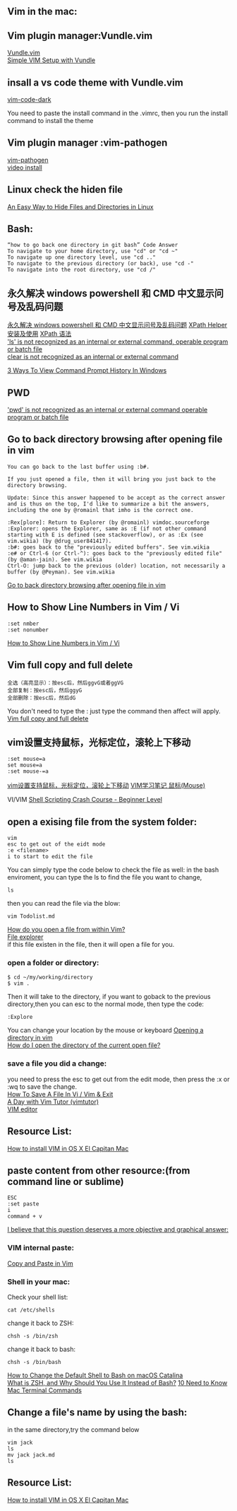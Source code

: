 

## Vim in the mac:


## Vim plugin manager:Vundle.vim
[Vundle.vim](https://github.com/VundleVim/Vundle.vim)   
[Simple VIM Setup with Vundle](youtube.com/watch?v=UVgwbAAMLn4)   
## insall a vs code theme with Vundle.vim
[vim-code-dark](https://github.com/tomasiser/vim-code-dark)  

You need to paste the install command in the .vimrc, then you run the install command to install the theme

## Vim plugin manager :vim-pathogen
[vim-pathogen](https://github.com/tpope/vim-pathogen)  
[video install](youtube.com/watch?v=TwxZimBON8A)  

## Linux check the hiden file
[An Easy Way to Hide Files and Directories in Linux](https://www.tecmint.com/hide-files-and-directories-in-linux/)  


## Bash:
```
“how to go back one directory in git bash” Code Answer
To navigate to your home directory, use "cd" or "cd ~"
To navigate up one directory level, use "cd .."
To navigate to the previous directory (or back), use "cd -"
To navigate into the root directory, use "cd /"
```
## 永久解决 windows powershell 和 CMD 中文显示问号及乱码问题
[永久解决 windows powershell 和 CMD 中文显示问号及乱码问题](https://cloud.tencent.com/developer/article/1835811)
[XPath Helper安装及使用](https://blog.csdn.net/heartbeat196/article/details/113790232) 
[XPath 语法](https://www.w3school.com.cn/xpath/xpath_syntax.asp)   
['ls' is not recognized as an internal or external command, operable program or batch file](https://stackoverflow.com/questions/49032646/ls-is-not-recognized-as-an-internal-or-external-command-operable-program-or-b)   
[clear is not recognized as an internal or external command](https://stackoverflow.com/questions/29702053/clear-is-not-recognized-as-an-internal-or-external-command)   

[3 Ways To View Command Prompt History In Windows](https://www.itechtics.com/view-command-prompt-history-windows/) 

## PWD 

['pwd' is not recognized as an internal or external command operable program or batch file ](https://stackoverflow.com/questions/46638604/pwd-is-not-recognized-as-an-internal-or-external-command-operable-program-or-b) 

## Go to back directory browsing after opening file in vim
```
You can go back to the last buffer using :b#.

If you just opened a file, then it will bring you just back to the directory browsing.

Update: Since this answer happened to be accept as the correct answer and is thus on the top, I'd like to summarize a bit the answers, including the one by @romainl that imho is the correct one.

:Rex[plore]: Return to Explorer (by @romainl) vimdoc.sourceforge
:Explorer: opens the Explorer, same as :E (if not other command starting with E is defined (see stackoverflow), or as :Ex (see vim.wikia) (by @drug_user841417).
:b#: goes back to the "previously edited buffers". See vim.wikia
:e# or Ctrl-6 (or Ctrl-^): goes back to the "previously edited file" (by @aman-jain). See vim.wikia
Ctrl-O: jump back to the previous (older) location, not necessarily a buffer (by @Peyman). See vim.wikia
```
[Go to back directory browsing after opening file in vim](https://stackoverflow.com/questions/9160499/go-to-back-directory-browsing-after-opening-file-in-vim)  
## How to Show Line Numbers in Vim / Vi
```
:set nmber
:set nonumber
```
[How to Show Line Numbers in Vim / Vi](https://linuxize.com/post/how-to-show-line-numbers-in-vim/)  

## Vim full copy and full delete
```
全选（高亮显示）：按esc后，然后ggvG或者ggVG
全部复制：按esc后，然后ggyG
全部删除：按esc后，然后dG
```
You don't need to type the : just type the command then affect will apply.
[Vim full copy and full delete](https://article.itxueyuan.com/4k3Daa)  


## vim设置支持鼠标，光标定位，滚轮上下移动
```
:set mouse=a
set mouse=a
:set mouse-=a 
```
[vim设置支持鼠标，光标定位，滚轮上下移动](https://blog.csdn.net/weialemon/article/details/78894221)
[VIM学习笔记 鼠标(Mouse)](https://zhuanlan.zhihu.com/p/38477934) 

VI/VIM
[Shell Scripting Crash Course - Beginner Level](https://www.youtube.com/watch?v=v-F3YLd6oMw&ab_channel=TraversyMedia)   
## open a exising file from the system folder:
```
vim
esc to get out of the eidt mode
:e <filename> 
i to start to edit the file
```
You can simply type the  code below to check the file as well:
in the bash enviroment, you can type the ls to find the file you want to change,
```
ls
```
then you can read the file via the blow:
```
vim Todolist.md
```
[How do you open a file from within Vim?](https://stackoverflow.com/questions/23680778/how-do-you-open-a-file-from-within-vim)  
[File explorer](https://vim.fandom.com/wiki/File_explorer)   
if this file existen in the file, then it will open a file for you.

### open a folder or directory:  
```
$ cd ~/my/working/directory
$ vim .
```
Then it will take to the directory, if you want to goback to the previous directory,then you can esc to the normal mode, then type the code:
```
:Explore
```
You can change your location by the mouse or keyboard
[Opening a directory in vim](https://stackoverflow.com/questions/5930636/opening-a-directory-in-vim)  
[How do I open the directory of the current open file?](https://superuser.com/questions/31677/how-do-i-open-the-directory-of-the-current-open-file)  
### save a file you did a change:

you need to press the esc to get out from the edit mode, then press the 
:x or :wq to save the change.  
[How To Save A File In Vi / Vim & Exit](https://phoenixnap.com/kb/how-to-vim-save-quit-exit)   
[A Day with Vim Tutor (vimtutor)](https://levelup.gitconnected.com/a-day-with-vim-tutor-vimtutor-25aa2e6ce52c)   
[VIM editor](https://www.vim.org/)   

## Resource List:  
[How to install VIM in OS X El Capitan Mac](https://www.youtube.com/watch?v=qxvfOIFVGuU&ab_channel=Founderatwork)  

## paste content from other resource:(from command line or sublime)  
```
ESC
:set paste
i
command + v
```
[I believe that this question deserves a more objective and graphical answer:](https://stackoverflow.com/questions/11489428/how-to-make-vim-paste-from-and-copy-to-systems-clipboard?page=1&tab=votes#tab-top)  

### VIM internal paste:  
[Copy and Paste in Vim](https://tosbourn.com/copy-paste-vim/)
### Shell in your mac:
Check your shell list:
```
cat /etc/shells
```
change it back to ZSH:
```
chsh -s /bin/zsh
```
change it back to bash:
```
chsh -s /bin/bash
```
[How to Change the Default Shell to Bash on macOS Catalina](https://www.howtogeek.com/444596/how-to-change-the-default-shell-to-bash-in-macos-catalina/)   
[What is ZSH, and Why Should You Use It Instead of Bash?](https://www.howtogeek.com/362409/what-is-zsh-and-why-should-you-use-it-instead-of-bash/#:~:text=ZSH%2C%20also%20called%20the%20Z,switching%20over%20is%20a%20breeze.)
[10 Need to Know Mac Terminal Commands](https://scotch.io/bar-talk/10-need-to-know-mac-terminal-commands)   

## Change a file's name  by using the bash:
in the same directory,try the command below
```
vim jack
ls
mv jack jack.md
ls
```
## Resource List:  
[How to install VIM in OS X El Capitan Mac](https://www.youtube.com/watch?v=qxvfOIFVGuU&ab_channel=Founderatwork)  



